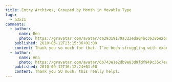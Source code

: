 ```yaml
---
title: Entry Archives, Grouped by Month in Movable Type
tags:
  - a3xz1
comments:
  - author:
      name: Ben
      photo: https://gravatar.com/avatar/ca29319179a322eda04bc36386e2bdcd
    published: 2010-05-12T23:15:36+01:00
    content: Thank you so much for that. I’ve been struggling with exactly the same problem for several days.
  - author:
      name: Ana
      photo: https://gravatar.com/avatar/6b743e1e2db9e83d9fdf949c35c7ee46
    published: 2010-09-12T16:12:24+01:00
    content: Thank you SO much; this really helps.
---
```

